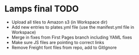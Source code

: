 # Lamps final TODO
- Upload all tiles to Amazon s3 (in Workspace dir)
- Add new entries to plates.yml file (use the manifest.yml file in Workspace)
- Merge in fixes from First Pages branch including YAML fixes
- Make sure JS files are pointing to correct links
- Remove Freight font files from repo, add to GitIgnore
